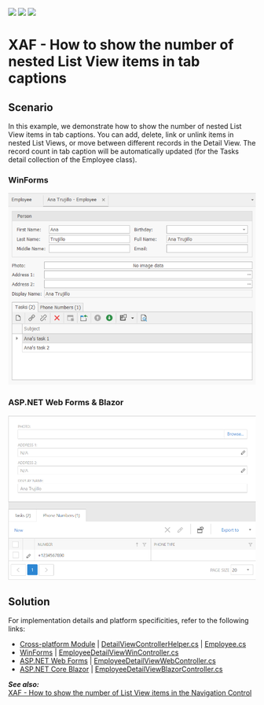 <!-- default badges list -->
![](https://img.shields.io/endpoint?url=https://codecentral.devexpress.com/api/v1/VersionRange/307963996/20.2.3%2B)
[![](https://img.shields.io/badge/Open_in_DevExpress_Support_Center-FF7200?style=flat-square&logo=DevExpress&logoColor=white)](https://supportcenter.devexpress.com/ticket/details/T943913)
[![](https://img.shields.io/badge/📖_How_to_use_DevExpress_Examples-e9f6fc?style=flat-square)](https://docs.devexpress.com/GeneralInformation/403183)
<!-- default badges end -->
# XAF - How to show the number of nested List View items in tab captions

## Scenario
In this example, we demonstrate how to show the number of nested List View items in tab captions. You can add, delete, link or unlink items in nested List Views, or move between different records in the Detail View. The record count in tab caption will be automatically updated (for the Tasks detail collection of the Employee class).

### WinForms
<img src="./media/example-win.png" width="600"> 
 
### ASP.NET Web Forms & Blazor
<img src="./media/example-web.png" width="600"> 
 
## Solution
For implementation details and platform specificities, refer to the following links:
* [Cross-platform Module](./DetailViewTabCount/Module) | [DetailViewControllerHelper.cs](./DetailViewTabCount/Module/CS/DetailViewTabCount.Module/Helpers/DetailViewControllerHelper.cs) | [Employee.cs](./DetailViewTabCount/Module/CS/DetailViewTabCount.Module/BusinessObjects/Employee.cs)
* [WinForms](./DetailViewTabCount/WinForms) | [EmployeeDetailViewWinController.cs](./DetailViewTabCount/WinForms/CS/DetailViewTabCount.Module.Win/Controllers/EmployeeDetailViewWinController.cs)
* [ASP.NET Web Forms](./DetailViewTabCount/ASP.NET/WebForms) | [EmployeeDetailViewWebController.cs](./DetailViewTabCount/ASP.NET/WebForms/CS/DetailViewTabCount.Module.Web/Controllers/EmployeeDetailViewWebController.cs)
* [ASP.NET Core Blazor](./DetailViewTabCount/ASP.NET/Blazor) | [EmployeeDetailViewBlazorController.cs](./DetailViewTabCount/ASP.NET/Blazor/DetailViewTabCount.Module.Blazor/Controllers/EmployeeDetailViewBlazorController.cs)

***See also:***  
[XAF - How to show the number of List View items in the Navigation Control](https://github.com/DevExpress-Examples/XAF-How-to-show-the-number-of-list-view-items-in-the-navigation-control)
